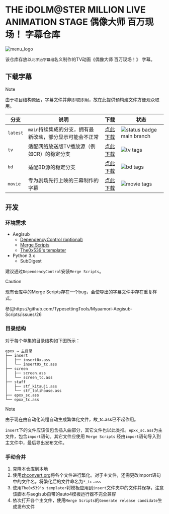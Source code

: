 # THE iDOLM@STER MILLION LIVE ANIMATION STAGE 偶像大师 百万现场！ 字幕仓库

![menu_logo](https://github.com/Kitauji-Sub/subs-imas-million/assets/46473171/23b114ef-15e0-48ef-b1b8-a26224eb6402)

该仓库存放以`北宇治字幕组`名义制作的TV动画《偶像大师 百万现场！》 字幕。

## 下载字幕

> [!NOTE]
> 由于项目结构原因，字幕文件并非即取即用，故在此提供预构建文件方便观众取用。

|分支|说明|下载|状态|
|-|-|:-:|-|
|`latest`|`main`持续集成的分支，拥有最新改动，部分显示可能会不正常|[点此下载](https://github.com/Kitauji-Sub/subs-imas-million/releases/tag/latest)|![status badge main branch](https://github.com/Kitauji-Sub/subs-imas-million/actions/workflows/build-subtitle.yml/badge.svg?branch=main)|
|`tv`|适配网络放送版TV播放源（例如CR）的稳定分支|[点此下载](https://github.com/Kitauji-Sub/subs-imas-million/releases/tag/tv-0.1-fix)|![tv tags](https://img.shields.io/github/v/tag/Kitauji-Sub/subs-imas-million?filter=tv*&label=version)|
|`bd`|适配BD源的稳定分支|[点此下载](https://github.com/Kitauji-Sub/subs-imas-million/releases/tag/bd-1.1)|![bd tags](https://img.shields.io/github/v/tag/Kitauji-Sub/subs-imas-million?filter=bd*&label=version)|
|`movie`|专为剧场先行上映的三幕制作的字幕|[点此下载](https://github.com/Kitauji-Sub/subs-imas-million/releases/tag/movie-1.1.2)|![movie tags](https://img.shields.io/github/v/tag/Kitauji-Sub/subs-imas-million?filter=movie*&label=version)|

## 开发

### 环境需求

+ Aegisub
  + [DependencyControl (optional)](https://github.com/TypesettingTools/DependencyControl)
  + [Merge Scripts](https://github.com/TypesettingTools/Myaamori-Aegisub-Scripts)
  + [The0x539's templater](https://github.com/The0x539/Aegisub-Scripts/blob/trunk/src/0x.KaraTemplater.moon)
+ Python 3.x
  + SubDigest

建议通过`DependencyControl`安装`Merge Scripts`。
> [!CAUTION]
> 现有仓库中的Merge Scripts存在一个bug，会使导出的字幕文件中存在重复样式。
>
> 参见https://github.com/TypesettingTools/Myaamori-Aegisub-Scripts/issues/26

### 目录结构

对于每个单集的目录结构如下图所示：

```
epxx → 主目录
├── insert
│   ├── insert0x.ass
│   └── insert0x_tc.ass
├── screen
│   ├── screen.ass
│   └── screen_tc.ass
├── staff
│   ├── stf_kitauji.ass
│   └── stf_lolihouse.ass
├── epxx_sc.ass
└── epxx_tc.ass
```

> [!NOTE]  
> 由于现在由自动化流程自动生成繁体化文件，故_tc.ass已不起作用。

`insert`下的文件应该仅包含插入曲部分，其它文件也以此类推。`epxx_sc.ass`为主文件，包含`import`语句。其它文件应使用 `Merge Scripts` 经由`import`语句导入到主文件中，最后导出发布文件。

### 手动合并

1. 克隆本仓库到本地
2. 使用[zhconvert.org](zhconvert.org)将各个文件进行繁化。对于主文件，还需更改import语句中的文件名。将繁化后的文件命名为`*_tc.ass`
3. 使用`The0x539's templater`将模板应用到`insert`文件夹中的文件并保存，注意该脚本与aegisub自带的auto4模板运行器不完全兼容
4. 依次打开各个主文件，使用`Merge Scripts`的`Generate release candidate`生成发布文件
